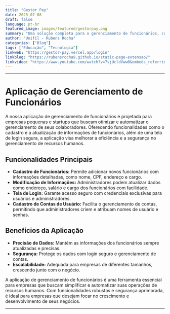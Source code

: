 ```yaml
---
title: "Gestor Pay"
date: 2025-07-08
draft: false
language: pt-br
featured_image: images/featured/gestorpay.png
summary: "Uma solução completa para o gerenciamento de funcionários, com funcionalidades de cadastro, modificação de informações, e segurança."
author: "Unifil - Rubens Rocha"
categories: ["Blog"]
tags: ["Educação", "Tecnologia"]
linkweb: "https://gestor-pay.vercel.app/login"
linkblog: "https://rubensrocha9.github.io/static-page-extensao/"
linkvideo: "https://www.youtube.com/watch?v=7sjUcldVww0&embeds_referring_euri=https%3A%2F%2Fsites.google.com%2F&source_ve_path=Mjg2NjY"
---
```


---

# Aplicação de Gerenciamento de Funcionários

A nossa aplicação de gerenciamento de funcionários é projetada para empresas pequenas e startups que buscam otimizar e automatizar o gerenciamento de seus colaboradores. Oferecendo funcionalidades como o cadastro e a atualização de informações de funcionários, além de uma tela de login segura, a aplicação visa melhorar a eficiência e a segurança no gerenciamento de recursos humanos.

## Funcionalidades Principais

- **Cadastro de Funcionários:** Permite adicionar novos funcionários com informações detalhadas, como nome, CPF, endereço e cargo.
- **Modificação de Informações:** Administradores podem atualizar dados como endereço, salário e cargo dos funcionários com facilidade.
- **Tela de Login:** Garante acesso seguro com credenciais exclusivas para usuários e administradores.
- **Cadastro de Contas de Usuário:** Facilita o gerenciamento de contas, permitindo que administradores criem e atribuam nomes de usuário e senhas.

## Benefícios da Aplicação

- **Precisão de Dados:** Mantém as informações dos funcionários sempre atualizadas e precisas.
- **Segurança:** Protege os dados com login seguro e gerenciamento de contas.
- **Escalabilidade:** Adequada para empresas de diferentes tamanhos, crescendo junto com o negócio.

A aplicação de gerenciamento de funcionários é uma ferramenta essencial para empresas que buscam simplificar e automatizar suas operações de recursos humanos. Com funcionalidades robustas e segurança aprimorada, é ideal para empresas que desejam focar no crescimento e desenvolvimento de seus negócios.

---
